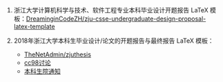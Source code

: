 1. 浙江大学计算机科学与技术、软件工程专业本科毕业设计开题报告 LaTeX 模板：[DreaminginCodeZH/zju-csse-undergraduate-design-proposal-latex-template](https://github.com/DreaminginCodeZH/zju-csse-undergraduate-design-proposal-latex-template)

2. 2018年浙江大学本科生毕业设计/论文的开题报告与最终报告 LaTeX 模板：
    - [TheNetAdmin/zjuthesis](https://github.com/TheNetAdmin/zjuthesis)
    - [cc98讨论](https://www.cc98.org/topic/4762356)
    - [本科生院通知](http://bksy.zju.edu.cn/office/redir.php?catalog_id=1133840&object_id=1155909)